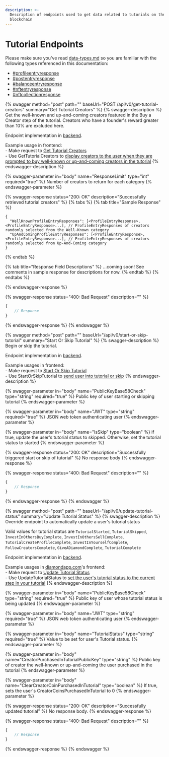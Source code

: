 ```yaml
---
description: >-
  Description of endpoints used to get data related to tutorials on the DeSo
  blockchain
---
```


# Tutorial Endpoints

Please make sure you've read [data-types.md](../basics/data-types.md "mention") so you are familiar with the following types referenced in this documentation:

* [#profileentryresponse](../basics/data-types.md#profileentryresponse "mention")
* [#postentryresponse](../basics/data-types.md#postentryresponse "mention")
* [#balanceentryresponse](../basics/data-types.md#balanceentryresponse "mention")
* [#nftentryresponse](../basics/data-types.md#nftentryresponse "mention")
* [#nftcollectionresponse](../basics/data-types.md#nftcollectionresponse "mention")

{% swagger method="post" path="" baseUrl="POST /api/v0/get-tutorial-creators" summary="Get Tutorial Creators" %}
{% swagger-description %}
Get the well-known and up-and-coming creators featured in the Buy a Creator step of the tutorial. Creators who have a founder's reward greater than 10% are excluded here.

Endpoint implementation in [backend](https://github.com/deso-protocol/backend/blob/709cbfbc62cf3a0e6d56c393e555fc277c93fb76/routes/tutorial.go#L32).

Example usage in frontend:\
&#x20; \- Make request to [Get Tutorial Creators](https://github.com/deso-protocol/frontend/blob/e006beb72867f6d48a78adb1d126c66144a4298c/src/app/backend-api.service.ts#L2107)\
&#x20; \- Use GetTutorialCreators to [display creators to the user when they are prompted to buy well-known or up-and-coming creators in the tutorial](https://github.com/deso-protocol/frontend/blob/e006beb72867f6d48a78adb1d126c66144a4298c/src/app/tutorial/buy-creator-coins-tutorial-page/buy-creator-coins-tutorial/buy-creator-coins-tutorial.component.ts#L44)
{% endswagger-description %}

{% swagger-parameter in="body" name="ResponseLimit" type="int" required="true" %}
Number of creators to return for each category
{% endswagger-parameter %}

{% swagger-response status="200: OK" description="Successfully retrieved tutorial creators" %}
{% tabs %}
{% tab title="Sample Response" %}
```json5
{
  "WellKnownProfileEntryResponses": [<ProfileEntryResponse>, <ProfileEntryResponse>...], // ProfileEntryResponses of creators randomly selected from the Well-Known category
  "UpAndComingProfileEntryResponses": [<ProfileEntryResponse>, <ProfileEntryResponse>...], // ProfileEntryResponses of creators randomly selected from Up-And-Coming category
}
```
{% endtab %}

{% tab title="Response Field Descriptions" %}
...coming soon! See comments in sample response for descriptions for now.
{% endtab %}
{% endtabs %}


{% endswagger-response %}

{% swagger-response status="400: Bad Request" description="" %}
```javascript
{
    // Response
}
```
{% endswagger-response %}
{% endswagger %}

{% swagger method="post" path="" baseUrl="/api/v0/start-or-skip-tutorial" summary="Start Or Skip Tutorial" %}
{% swagger-description %}
Begin or skip the tutorial.

Endpoint implementation in [backend](https://github.com/deso-protocol/backend/blob/709cbfbc62cf3a0e6d56c393e555fc277c93fb76/routes/tutorial.go#L191).

Example usages in frontend:\
&#x20; \- Make request to [Start Or Skip Tutorial](https://github.com/deso-protocol/frontend/blob/e006beb72867f6d48a78adb1d126c66144a4298c/src/app/backend-api.service.ts#L2215)\
&#x20; \- Use StartOrSkipTutorial to [send user into tutorial or skip](https://github.com/deso-protocol/frontend/blob/e006beb72867f6d48a78adb1d126c66144a4298c/src/app/left-bar/left-bar.component.ts#L109)
{% endswagger-description %}

{% swagger-parameter in="body" name="PublicKeyBase58Check" type="string" required="true" %}
Public key of user starting or skipping tutorial
{% endswagger-parameter %}

{% swagger-parameter in="body" name="JWT" type="string" required="true" %}
JSON web token authenticating user
{% endswagger-parameter %}

{% swagger-parameter in="body" name="IsSkip" type="boolean" %}
if true, update the user's tutorial status to skipped. Otherwise, set the tutorial status to started
{% endswagger-parameter %}

{% swagger-response status="200: OK" description="Successfully triggered start or skip of tutorial" %}
No response body
{% endswagger-response %}

{% swagger-response status="400: Bad Request" description="" %}
```javascript
{
    // Response
}
```
{% endswagger-response %}
{% endswagger %}

{% swagger method="post" path="" baseUrl="/api/v0/update-tutorial-status" summary="Update Tutorial Status" %}
{% swagger-description %}
Override endpoint to automatically update a user's tutorial status

Valid values for tutorial status are `TutorialStarted`, `TutorialSkipped`, `InvestInOthersBuyComplete`, `InvestInOthersSellComplete`, `TutorialCreateProfileComplete`, `InvestInYourselfComplete`, `FollowCreatorsComplete`, `GiveADiamondComplete`, `TutorialComplete`

Endpoint implementation in [backend](https://github.com/deso-protocol/backend/blob/709cbfbc62cf3a0e6d56c393e555fc277c93fb76/routes/tutorial.go#L36).

Example usages in [diamondapp.com](https://diamondapp.com)'s frontend:\
&#x20; \- Make request to [Update Tutorial Status](https://github.com/diamond-app/frontend/blob/735634e38dfa0605035ded19b46b92766ec856c4/src/app/backend-api.service.ts#L2275)\
&#x20; \- Use UpdateTutorialStatus to [set the user's tutorial status to the current step in your tutorial](https://github.com/diamond-app/frontend/blob/735634e38dfa0605035ded19b46b92766ec856c4/src/app/trade-creator-page/trade-creator/trade-creator.component.ts#L399)
{% endswagger-description %}

{% swagger-parameter in="body" name="PublicKeyBase58Check" type="string" required="true" %}
Public key of user whose tutorial status is being updated
{% endswagger-parameter %}

{% swagger-parameter in="body" name="JWT" type="string" required="true" %}
JSON web token authenticating user
{% endswagger-parameter %}

{% swagger-parameter in="body" name="TutorialStatus" type="string" required="true" %}
Value to be set for user's Tutorial status.
{% endswagger-parameter %}

{% swagger-parameter in="body" name="CreatorPurchasedInTutorialPublicKey" type="string" %}
Public key of creator the well-known or up-and-coming the user purchased in the tutorial
{% endswagger-parameter %}

{% swagger-parameter in="body" name="ClearCreatorCoinPurchasedInTutorial" type="boolean" %}
If true, sets the user's CreatorCoinsPurchasedInTutorial to 0
{% endswagger-parameter %}

{% swagger-response status="200: OK" description="Successfully updated tutorial" %}
No response body.
{% endswagger-response %}

{% swagger-response status="400: Bad Request" description="" %}
```javascript
{
    // Response
}
```
{% endswagger-response %}
{% endswagger %}

